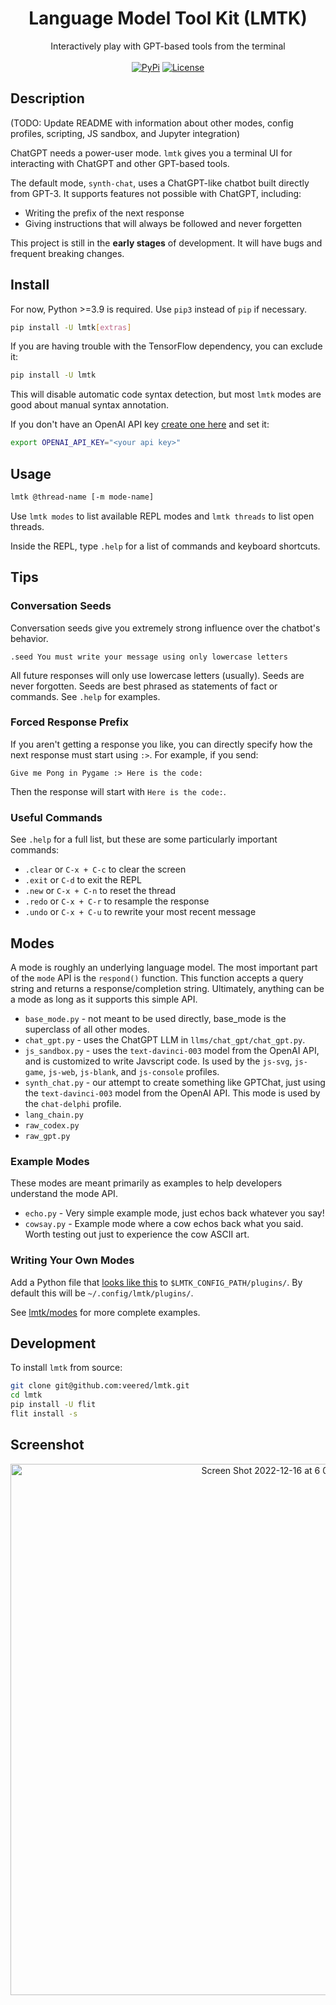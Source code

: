 <h1 align="center">Language Model Tool Kit (LMTK)</h1>
<p align="center">
    Interactively play with GPT-based tools from the terminal
    <br />
    <br />
    <a href="https://pypi.python.org/pypi/lmtk/"><img alt="PyPi" src="https://img.shields.io/pypi/v/lmtk.svg?style=flat-square"></a>
    <a href="https://github.com/veered/lmtk/blob/main/LICENSE"><img alt="License" src="https://img.shields.io/github/license/veered/lmtk.svg?style=flat-square"></a>
</p>

## Description

(TODO: Update README with information about other modes, config profiles, scripting, JS sandbox, and Jupyter integration)

ChatGPT needs a power-user mode. `lmtk` gives you a terminal UI for interacting with ChatGPT and other GPT-based tools.

The default mode, `synth-chat`, uses a ChatGPT-like chatbot built directly from GPT-3. It supports features not possible with ChatGPT, including:

- Writing the prefix of the next response
- Giving instructions that will always be followed and never forgetten

This project is still in the **early stages** of development. It will have bugs and frequent breaking changes.

## Install

For now, Python >=3.9 is required. Use `pip3` instead of `pip` if necessary.

```bash
pip install -U lmtk[extras]
```

If you are having trouble with the TensorFlow dependency, you can exclude it:

```bash
pip install -U lmtk
```

This will disable automatic code syntax detection, but most `lmtk` modes are good about manual syntax annotation.

If you don't have an OpenAI API key [create one here](https://beta.openai.com/account/api-keys) and set it:

```bash
export OPENAI_API_KEY="<your api key>"
```

## Usage

```bash
lmtk @thread-name [-m mode-name]
```

Use `lmtk modes` to list available REPL modes and `lmtk threads` to list open threads.

Inside the REPL, type `.help` for a list of commands and keyboard shortcuts.

## Tips

### Conversation Seeds

Conversation seeds give you extremely strong influence over the chatbot's behavior.

```
.seed You must write your message using only lowercase letters
```

All future responses will only use lowercase letters (usually). Seeds are never forgotten. Seeds are best phrased as statements of fact or commands. See `.help` for examples.

### Forced Response Prefix

If you aren't getting a response you like, you can directly specify how the next response must start using `:>`. For example, if you send:

```
Give me Pong in Pygame :> Here is the code:
```

Then the response will start with `Here is the code:`.

### Useful Commands

See `.help` for a full list, but these are some particularly important commands:

- `.clear` or `C-x + C-c` to clear the screen
- `.exit` or `C-d` to exit the REPL
- `.new` or `C-x + C-n` to reset the thread
- `.redo` or `C-x + C-r` to resample the response
- `.undo` or `C-x + C-u` to rewrite your most recent message

## Modes

A mode is roughly an underlying language model.
The most important part of the `mode` API is the `respond()` function.
This function accepts a query string and returns a response/completion string.
Ultimately, anything can be a mode as long as it supports this simple API.

- `base_mode.py` - not meant to be used directly, base_mode is the superclass of all other modes.
- `chat_gpt.py` - uses the ChatGPT LLM in `llms/chat_gpt/chat_gpt.py`.
- `js_sandbox.py` - uses the `text-davinci-003` model from the OpenAI API, and is customized to write Javscript code. Is used by the `js-svg`, `js-game`, `js-web`, `js-blank`, and `js-console` profiles.
- `synth_chat.py` - our attempt to create something like GPTChat, just using the `text-davinci-003` model from the OpenAI API. This mode is used by the `chat-delphi` profile.
- `lang_chain.py`
- `raw_codex.py`
- `raw_gpt.py`

### Example Modes

These modes are meant primarily as examples to help developers understand the mode API.

- `echo.py` - Very simple example mode, just echos back whatever you say!
- `cowsay.py` - Example mode where a cow echos back what you said. Worth testing out just to experience the cow ASCII art.

### Writing Your Own Modes

Add a Python file that [looks like this](https://github.com/veered/lmtk/blob/main/examples/modes/bruh_mode.py) to `$LMTK_CONFIG_PATH/plugins/`. By default this will be `~/.config/lmtk/plugins/`.

See [lmtk/modes](https://github.com/veered/lmtk/tree/main/lmtk/modes) for more complete examples.

## Development

To install `lmtk` from source:

```bash
git clone git@github.com:veered/lmtk.git
cd lmtk
pip install -U flit
flit install -s
```

## Screenshot

<p align="center">
<img width="850" alt="Screen Shot 2022-12-16 at 6 09 31 PM" src="https://user-images.githubusercontent.com/247408/208211238-fe134de6-c3f3-4be2-b5bd-9f6bf3ec1fa3.png">
</p>
